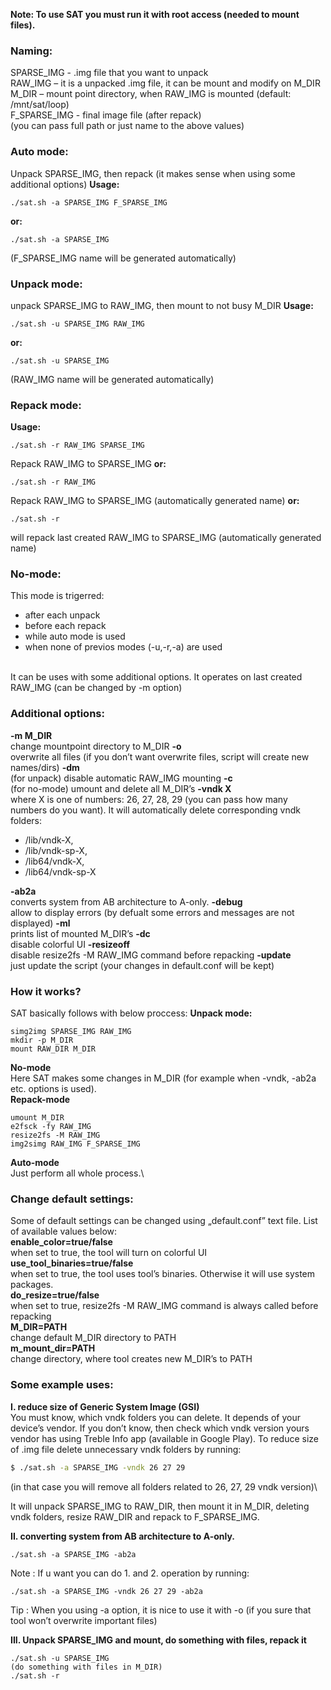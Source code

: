 **Note: To use SAT you must run it with root access (needed to mount files).**

### Naming:
SPARSE_IMG - .img file that you want to unpack\
RAW_IMG – it is a unpacked .img file, it can be mount and modify on M_DIR\
M_DIR – mount point directory, when RAW_IMG is mounted (default: /mnt/sat/loop)\
F_SPARSE_IMG - final image file (after repack)\
(you can pass full path or just name to the above values)

### Auto mode:
Unpack SPARSE_IMG, then repack (it makes sense when using some additional options)
**Usage:**
```
./sat.sh -a SPARSE_IMG F_SPARSE_IMG
```
**or:**
```
./sat.sh -a SPARSE_IMG
```
(F_SPARSE_IMG name will be generated automatically)

### Unpack mode:
unpack SPARSE_IMG to RAW_IMG, then mount to not busy M_DIR
**Usage:**
```
./sat.sh -u SPARSE_IMG RAW_IMG
```
**or:**
```
./sat.sh -u SPARSE_IMG
```
(RAW_IMG name will be generated automatically)

### Repack mode:
**Usage:**
```
./sat.sh -r RAW_IMG SPARSE_IMG
```
Repack RAW_IMG to SPARSE_IMG
**or:**
```
./sat.sh -r RAW_IMG 
```
Repack RAW_IMG to SPARSE_IMG (automatically generated name)
**or:**
```
./sat.sh -r
```
will repack last created RAW_IMG to SPARSE_IMG (automatically generated name)

### No-mode:
This mode is trigerred:
- after each unpack
- before each repack
- while auto mode is used
- when none of previos modes (-u,-r,-a) are used
<br>
It can be uses with some additional options. It operates on last created RAW_IMG (can be changed by -m option)


### Additional options:
**-m M_DIR**\
change mountpoint directory to M_DIR
**-o**\
overwrite all files (if you don’t want overwrite files,	script will create new names/dirs)
**-dm**\
(for unpack) disable automatic RAW_IMG mounting
**-c**\
(for no-mode) umount and delete all M_DIR’s
**-vndk X**\
where X is one of numbers: 26, 27, 28, 29 (you can pass how many numbers do 			you want). It will automatically delete corresponding vndk folders:
* /lib/vndk-X, 
* /lib/vndk-sp-X,
* /lib64/vndk-X,
* /lib64/vndk-sp-X

**-ab2a**\
converts system from AB architecture to A-only.
**-debug**\
allow to display errors (by defualt some errors and messages are not displayed)
**-ml**\
prints list of mounted M_DIR’s
**-dc**\
disable colorful UI
**-resizeoff**\
disable resize2fs -M RAW_IMG command before repacking
**-update**\
just update the script (your changes in default.conf will be kept)

### How it works?
SAT basically follows with below proccess:
**Unpack mode:**

```
simg2img SPARSE_IMG RAW_IMG
mkdir -p M_DIR
mount RAW_DIR M_DIR
```
**No-mode**\
Here SAT makes some changes in M_DIR (for example when -vndk, -ab2a etc. options is used).\
**Repack-mode**

```
umount M_DIR
e2fsck -fy RAW_IMG
resize2fs -M RAW_IMG
img2simg RAW_IMG F_SPARSE_IMG
```
**Auto-mode**\
Just perform all whole process.\

### Change default settings:
Some of default settings can be changed using „default.conf” text file. List of available values below:\
**enable_color=true/false**\
when set to true, the tool will turn on colorful UI\
**use_tool_binaries=true/false**\
when set to true, the tool uses tool’s binaries. Otherwise it will use system packages.\
**do_resize=true/false**\
when set to true,  resize2fs -M RAW_IMG command is always called before repacking\
**M_DIR=PATH**\
change default M_DIR directory to PATH\
**m_mount_dir=PATH**\
change directory, where tool creates new M_DIR’s to PATH


### Some example uses:

**I. reduce size of Generic System Image (GSI)**\
You must know, which vndk folders you can delete. It depends of your device’s vendor. If you don’t know, then check which vndk version yours vendor has using Treble Info app (available in Google Play). To reduce size of .img file delete unnecessary vndk folders by running:

```sh
$ ./sat.sh -a SPARSE_IMG -vndk 26 27 29
```
(in that case you will remove all folders related to 26, 27, 29 vndk version)\

It will unpack SPARSE_IMG to RAW_DIR, then mount it in M_DIR, deleting vndk folders, resize RAW_DIR and repack to F_SPARSE_IMG.

**II. converting system from AB architecture to A-only.**
```
./sat.sh -a SPARSE_IMG -ab2a
```
Note : If u want you can do 1. and 2. operation by running: 
```
./sat.sh -a SPARSE_IMG -vndk 26 27 29 -ab2a
```
Tip : When you using -a option, it is nice to use it with -o (if you sure that tool won’t overwrite important files)

**III. Unpack SPARSE_IMG and mount, do something with files, repack it**
```
./sat.sh -u SPARSE_IMG
(do something with files in M_DIR)
./sat.sh -r 
```
